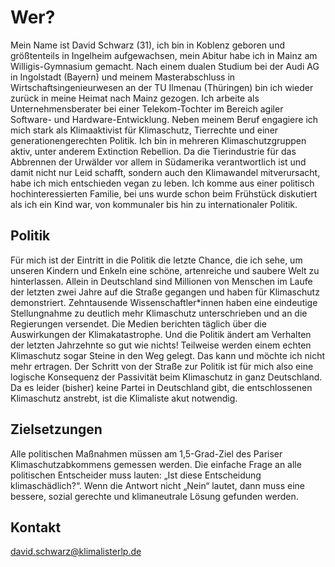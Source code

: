 # Wer?

Mein Name ist David Schwarz (31), ich bin in Koblenz geboren und größtenteils in Ingelheim aufgewachsen, mein Abitur habe ich in Mainz am Willigis-Gymnasium gemacht. Nach einem dualen Studium bei der Audi AG in Ingolstadt (Bayern) und meinem Masterabschluss in Wirtschaftsingenieurwesen an der TU Ilmenau (Thüringen) bin ich wieder zurück in meine Heimat nach Mainz gezogen. Ich arbeite als Unternehmensberater bei einer Telekom-Tochter im Bereich agiler Software- und Hardware-Entwicklung.
Neben meinem Beruf engagiere ich mich stark als Klimaaktivist für Klimaschutz, Tierrechte und einer generationengerechten Politik. Ich bin in mehreren Klimaschutzgruppen aktiv, unter anderem Extinction Rebellion. Da die Tierindustrie für das Abbrennen der Urwälder vor allem in Südamerika verantwortlich ist und damit nicht nur Leid schafft, sondern auch den Klimawandel mitverursacht, habe ich mich entschieden vegan zu leben.
Ich komme aus einer politisch hochinteressierten Familie, bei uns wurde schon beim Frühstück diskutiert als ich ein Kind war, von kommunaler bis hin zu internationaler Politik.



## Politik

Für mich ist der Eintritt in die Politik die letzte Chance, die ich sehe, um unseren Kindern und Enkeln eine schöne, artenreiche und saubere Welt zu hinterlassen. Allein in Deutschland sind Millionen von Menschen im Laufe der letzten zwei Jahre auf die Straße gegangen und haben für Klimaschutz demonstriert. Zehntausende Wissenschaftler*innen haben eine eindeutige Stellungnahme zu deutlich mehr Klimaschutz unterschrieben und an die Regierungen versendet. Die Medien berichten täglich über die Auswirkungen der Klimakatastrophe. Und die Politik ändert am Verhalten der letzten Jahrzehnte so gut wie nichts! Teilweise werden einem echten Klimaschutz sogar Steine in den Weg gelegt. Das kann und möchte ich nicht mehr ertragen. Der Schritt von der Straße zur Politik ist für mich also eine logische Konsequenz der Passivität beim Klimaschutz in ganz Deutschland. Da es leider (bisher) keine Partei in Deutschland gibt, die entschlossenen Klimaschutz anstrebt, ist die Klimaliste akut notwendig.

## Zielsetzungen

Alle politischen Maßnahmen müssen am 1,5-Grad-Ziel des Pariser Klimaschutzabkommens gemessen werden. Die einfache Frage an alle politischen Entscheider muss lauten: „Ist diese Entscheidung klimaschädlich?“. Wenn die Antwort nicht „Nein“ lautet, dann muss eine bessere, sozial gerechte und klimaneutrale Lösung gefunden werden.

## Kontakt

david.schwarz@klimalisterlp.de
